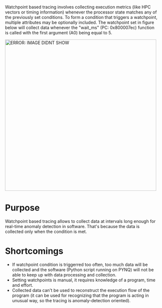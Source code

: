 

Watchpoint based tracing involves collecting execution metrics (like HPC vectors or timing information) whenever the processor state matches any of the previously set conditions. To form a condition that triggers a watchpoint, multiple attributes may be optionally included. The watchpoint set in figure below will collect data whenever the "wait_ms" (PC: 0x800007ec) function is called with the first argument (A0) being equal to 5. 

<img src="../images/condition.png" alt="ERROR: IMAGE DIDNT SHOW"  width="500" />

# Purpose
Watchpoint based tracing allows to collect data at intervals long enough for real-time anomaly detection in software. That's because the data is collected only when the condition is met.

# Shortcomings
* If watchpoint condition is triggerred too often, too much data will be collected and the software (Python script running on PYNQ) will not be able to keep up with data processing and collection. 
* Setting watchpoints is manual, it requires knowledge of a program, time and effort.
* Collected data can't be used to reconstruct the execution flow of the program (it can be used for recognizing that the program is acting in unusual way, so the tracing is anomaly-detection oriented).